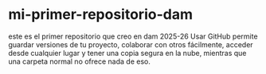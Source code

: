 # mi-primer-repositorio-dam
este es el primer repositorio que creo en dam 2025-26
Usar GitHub permite guardar versiones de tu proyecto, colaborar con otros fácilmente,
acceder desde cualquier lugar y tener una copia segura en la nube, mientras que una carpeta normal no ofrece nada de eso.
